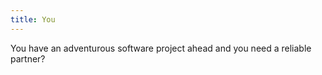 ```yaml
---
title: You
---
```


You have an adventurous software project ahead and you need a reliable partner?
